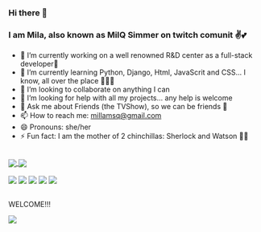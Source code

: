 ### Hi there 👋
### I am Mila, also known as MilQ Simmer on twitch comunit ✌💕

- 🔭 I’m currently working on a well renowned R&D center as a full-stack developer🤗
- 🌱 I’m currently learning Python, Django, Html, JavaScrit and CSS... I know, all over the place 🤷🏾‍♀️
- 👯 I’m looking to collaborate on anything I can
- 🤔 I’m looking for help with all my projects... any help is welcome 
- 💬 Ask me about Friends (the TVShow), so we can be friends 🤭
- 📫 How to reach me: millamsq@gmail.com
- 😄 Pronouns: she/her
- ⚡ Fun fact: I am the mother of 2 chinchillas: Sherlock and Watson 🐰🐭
##
<div>
  <a href="https://github.com/milqsimmer">
    <img align="center" src="https://github-readme-stats.vercel.app/api?username=milqsimmer&show_icons=true&hide=contribs,prs&theme=bear&include_all_commits=true&count_private=true"/>
    <img align="center" src="https://github-readme-stats.vercel.app/api/top-langs/?username=milqsimmer&layout=compact&langs_count=7&theme=bear"/>
</div>

<div style="display: inline_block"><br>
  <a href="https://instagram.com/milqsimmer" target="_blank"><img src="https://img.shields.io/badge/-Instagram-%23E4405F?style=for-the-badge&logo=instagram&logoColor=white" target="_blank"></a>
 	<a href="https://www.twitch.tv/milqsimmer" target="_blank"><img src="https://img.shields.io/badge/Twitch-9146FF?style=for-the-badge&logo=twitch&logoColor=white" target="_blank"></a>
 <a href="https://discord.gg/8966M3jY9c" target="_blank"><img src="https://img.shields.io/badge/Discord-7289DA?style=for-the-badge&logo=discord&logoColor=white" target="_blank"></a> 
  <a href = "mailto:millamsq@gmail.com"><img src="https://img.shields.io/badge/-Gmail-%23333?style=for-the-badge&logo=gmail&logoColor=white" target="_blank"></a>
  <a href="https://www.linkedin.com/in/camila-quadros/" target="_blank"><img src="https://img.shields.io/badge/-LinkedIn-%230077B5?style=for-the-badge&logo=linkedin&logoColor=white" target="_blank"></a> 
</div>
  
##

<div>
   <p>WELCOME!!!</p>
   <img align="center" src="https://i.pinimg.com/originals/ed/64/7b/ed647b105ca0ab65fc33b6ff819ab05f.gif">
 </div>

